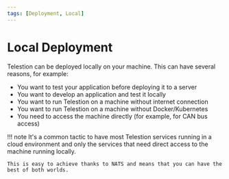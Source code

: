```yaml
---
tags: [Deployment, Local]
---
```

# Local Deployment

Telestion can be deployed locally on your machine. This can have several reasons, for example:

* You want to test your application before deploying it to a server
* You want to develop an application and test it locally
* You want to run Telestion on a machine without internet connection
* You want to run Telestion on a machine without Docker/Kubernetes
* You need to access the machine directly (for example, for CAN bus access)

!!! note
	It's a common tactic to have most Telestion services running in a cloud environment and only the services that need direct access to the machine running locally.

	This is easy to achieve thanks to NATS and means that you can have the best of both worlds.
